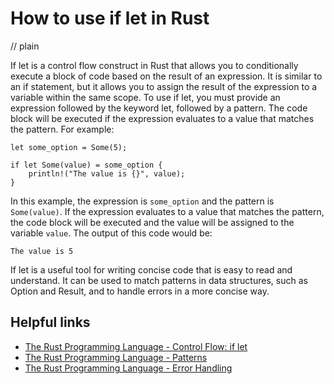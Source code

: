 # How to use if let in Rust
// plain

If let is a control flow construct in Rust that allows you to conditionally execute a block of code based on the result of an expression. It is similar to an if statement, but it allows you to assign the result of the expression to a variable within the same scope. To use if let, you must provide an expression followed by the keyword let, followed by a pattern. The code block will be executed if the expression evaluates to a value that matches the pattern. For example:
```
let some_option = Some(5);

if let Some(value) = some_option {
    println!("The value is {}", value);
}
```
In this example, the expression is `some_option` and the pattern is `Some(value)`. If the expression evaluates to a value that matches the pattern, the code block will be executed and the value will be assigned to the variable `value`. The output of this code would be:
```
The value is 5
```
If let is a useful tool for writing concise code that is easy to read and understand. It can be used to match patterns in data structures, such as Option and Result, and to handle errors in a more concise way.

## Helpful links
- [The Rust Programming Language - Control Flow: if let](https://doc.rust-lang.org/book/ch03-05-control-flow.html#if-let)
- [The Rust Programming Language - Patterns](https://doc.rust-lang.org/book/ch18-02-refutability.html#patterns)
- [The Rust Programming Language - Error Handling](https://doc.rust-lang.org/book/ch09-00-error-handling.html)